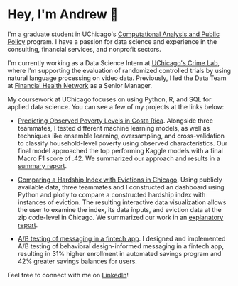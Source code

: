 # Hey, I'm Andrew 👋

I'm a graduate student in UChicago's [Computational Analysis and Public Policy](https://harris.uchicago.edu/academics/degrees/ms-computational-analysis-public-policy-mscapp) program. I have a passion for data science and experience in the consulting, financial services, and nonprofit sectors. 

I'm currently working as a Data Science Intern at [UChicago's Crime Lab](https://urbanlabs.uchicago.edu/labs/crime), where I'm supporting the evaluation of randomized controlled trials by using natural language processing on video data. Previously, I led the Data Team at [Financial Health Network](https://finhealthnetwork.org/team/andrew-dunn/) as a Senior Manager. 

My coursework at UChicago focuses on using Python, R, and SQL for applied data science. You can see a few of my projects at the links below:

* [Predicting Observed Poverty Levels in Costa Rica](https://github.com/andrewjtdunn/Costa-Rican-Household-Poverty-Level-Prediction). Alongside three teammates, I tested different machine learning models, as well as techniques like ensemble learning, oversampling, and cross-validation to classify household-level poverty using observed characteristics. Our final model approached the top performing Kaggle models with a final Macro F1 score of .42. We summarized our approach and results in a [summary report](https://github.com/andrewjtdunn/Costa-Rican-Household-Poverty-Level-Prediction/blob/main/Summary%20Report.pdf).

* [Comparing a Hardship Index with Evictions in Chicago](https://github.com/uchicago-capp122-winter23/30122-project-apwhy). Using publicly available data, three teammates and I constructed an dashboard using Python and plotly to compare a constructed hardship index with instances of eviction. The resulting interactive data visualization allows the user to examine the index, its data inputs, and eviction data at the zip code-level in Chicago. We summarized our work in an [explanatory report](https://github.com/uchicago-capp122-winter23/30122-project-apwhy/blob/main/proj-paper.pdf).

* [A/B testing of messaging in a fintech app](https://finhealthnetwork.org/research/financial-health-solutions-increasing-savings-with-a-choice-at-onboarding/). I designed and implemented A/B testing of behavioral design-informed messaging in a fintech app, resulting in 31% higher enrollment in automated savings program and 42% greater savings balances for users. 

Feel free to connect with me on [LinkedIn](https://www.linkedin.com/in/andrewjtdunn/)!